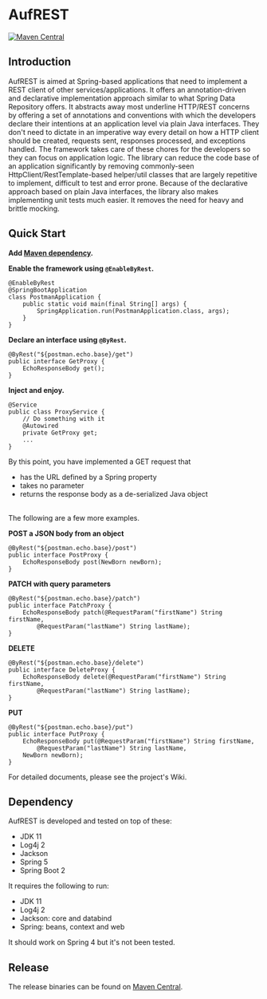 # AufREST

[![Maven Central](https://maven-badges.herokuapp.com/maven-central/me.ehp246/auf-rest/badge.svg?style=flat-square)](https://maven-badges.herokuapp.com/maven-central/me.ehp246/auf-rest)

## Introduction
AufREST is aimed at Spring-based applications that need to implement a REST client of other services/applications. It offers an annotation-driven and declarative implementation approach similar to what Spring Data Repository offers. It abstracts away most underline HTTP/REST concerns by offering a set of annotations and conventions with which the developers declare their intentions at an application level via plain Java interfaces. They don't need to dictate in an imperative way every detail on how a HTTP client should be created, requests sent, responses processed, and exceptions handled. The framework takes care of these chores for the developers so they can focus on application logic. The library can reduce the code base of an application significantly by removing commonly-seen HttpClient/RestTemplate-based helper/util classes that are largely repetitive to implement, difficult to test and error prone. Because of the declarative approach based on plain Java interfaces, the library also makes implementing unit tests much easier. It removes the need for heavy and brittle mocking.

## Quick Start

**Add [Maven dependency](https://mvnrepository.com/artifact/me.ehp246/auf-rest).**

**Enable the framework using `@EnableByRest`.**

```
@EnableByRest
@SpringBootApplication
class PostmanApplication {
    public static void main(final String[] args) {
        SpringApplication.run(PostmanApplication.class, args);
    }
}
```

**Declare an interface using `@ByRest`.**

```
@ByRest("${postman.echo.base}/get")
public interface GetProxy {
    EchoResponseBody get();
}
```

**Inject and enjoy.**

```
@Service
public class ProxyService {
    // Do something with it
    @Autowired
    private GetProxy get;
    ...
}
```
By this point, you have implemented a GET request that
* has the URL defined by a Spring property
* takes no parameter
* returns the response body as a de-serialized Java object

<br>
The following are a few more examples.

**POST a JSON body from an object**
```
@ByRest("${postman.echo.base}/post")
public interface PostProxy {
    EchoResponseBody post(NewBorn newBorn);
}
```

**PATCH with query parameters**
```
@ByRest("${postman.echo.base}/patch")
public interface PatchProxy {
    EchoResponseBody patch(@RequestParam("firstName") String firstName, 
        @RequestParam("lastName") String lastName);
}
```
**DELETE**
```
@ByRest("${postman.echo.base}/delete")
public interface DeleteProxy {
    EchoResponseBody delete(@RequestParam("firstName") String firstName, 
        @RequestParam("lastName") String lastName);
}
```

**PUT**
```
@ByRest("${postman.echo.base}/put")
public interface PutProxy {
    EchoResponseBody put(@RequestParam("firstName") String firstName, 
        @RequestParam("lastName") String lastName,
	NewBorn newBorn);
}
```
For detailed documents, please see the project's Wiki.

## Dependency
AufREST is developed and tested on top of these:
* JDK 11
* Log4j 2
* Jackson
* Spring 5
* Spring Boot 2

It requires the following to run:
* JDK 11
* Log4j 2
* Jackson: core and databind
* Spring: beans, context and web

It should work on Spring 4 but it's not been tested.

## Release
The release binaries can be found on [Maven Central](https://mvnrepository.com/artifact/me.ehp246/auf-rest).
